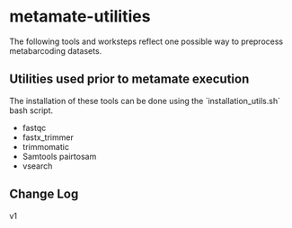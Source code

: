 # metamate-utilities

The following tools and worksteps reflect one possible way to preprocess metabarcoding datasets.

## Utilities used prior to metamate execution
The installation of these tools can be done using the ´installation_utils.sh´ bash script. 
- fastqc 
- fastx_trimmer
- trimmomatic
- Samtools pairtosam 
- vsearch


## Change Log
v1 
